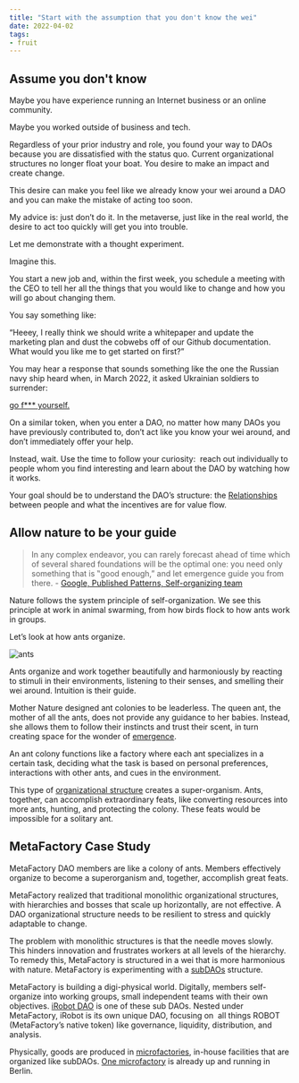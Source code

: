 ```yaml
---
title: "Start with the assumption that you don't know the wei"
date: 2022-04-02
tags:
- fruit
---
```


## Assume you don't know
Maybe you have experience running an Internet business or an online community. 

Maybe you worked outside of business and tech. 

Regardless of your prior industry and role, you found your way to DAOs because you are dissatisfied with the status quo. Current organizational structures no longer float your boat. You desire to make an impact and create change. 

This desire can make you feel like we already know your wei around a DAO and you can make the mistake of acting too soon.

My advice is: just don’t do it. In the metaverse, just like in the real world, the desire to act too quickly will get you into trouble.

Let me demonstrate with a thought experiment.

Imagine this. 

You start a new job and, within the first week, you schedule a meeting with the CEO to tell her all the things that you would like to change and how you will go about changing them. 

You say something like:

“Heeey, I really think we should write a whitepaper and update the marketing plan and dust the cobwebs off of our Github documentation. What would you like me to get started on first?”

You may hear a response that sounds something like the one the Russian navy ship heard when, in March 2022, it asked Ukrainian soldiers to surrender:

 [go f*** yourself.](https://www.urbandictionary.com/define.php?term=Russian+warship...+Go+fuck+yourself) 

On a similar token, when you enter a DAO, no matter how many DAOs you have previously contributed to, don’t act like you know your wei around, and don’t immediately offer your help. 

Instead, wait. Use the time to follow your curiosity:  reach out individually to people whom you find interesting and learn about the DAO by watching how it works. 

Your goal should be to understand the DAO’s structure: the [Relationships](/notes/Relationships.md) between people and what the incentives are for value flow.

## Allow nature to be your guide
>In any complex endeavor, you can rarely forecast ahead of time which of several shared foundations will be the optimal one: you need only something that is ‟good enough,ˮ and let emergence guide you from there.
	- [Google, Published Patterns, Self-organizing team](https://sites.google.com/a/scrumplop.org/published-patterns/product-organization-pattern-language/development-team/self-organizing-team)

Nature follows the system principle of self-organization. We see this principle at work in animal swarming, from how birds flock to how ants work in groups.

Let’s look at how ants organize.

![ants](https://lh6.googleusercontent.com/QimwG9t4EyRWlnC1y_CaQ0XxDrRbKAVOJmnyFOQyUZgOh0Rc0lrtJqwRYFr0_pfAWNLNw5cKHF42cKtT0lxHhKuzKdJUo08nn0lLS-LsqpfbQHMCI1HVvpU7jDUWBT6txRhg7q7l)

Ants organize and work together beautifully and harmoniously by reacting to stimuli in their environments, listening to their senses, and smelling their wei around. Intuition is their guide.

Mother Nature designed ant colonies to be leaderless. The queen ant, the mother of all the ants, does not provide any guidance to her babies. Instead, she allows them to follow their instincts and trust their scent, in turn creating space for the wonder of [emergence](https://en.wikipedia.org/wiki/Emergence).

An ant colony functions like a factory where each ant specializes in a certain task, deciding what the task is based on personal preferences, interactions with other ants, and cues in the environment. 

This type of [organizational structure](/notes/Organizational%20structure.md)  creates a super-organism. Ants, together, can accomplish extraordinary feats, like converting resources into more ants, hunting, and protecting the colony. These feats would be impossible for a solitary ant.

## MetaFactory Case Study
MetaFactory DAO members are like a colony of ants. Members effectively organize to become a superorganism and, together, accomplish great feats. 

MetaFactory realized that traditional monolithic organizational structures, with hierarchies and bosses that scale up horizontally, are not effective. A DAO organizational structure needs to be resilient to stress and quickly adaptable to change. 

The problem with monolithic structures is that the needle moves slowly. This hinders innovation and frustrates workers at all levels of the hierarchy. To remedy this, MetaFactory is structured in a wei that is more harmonious with nature. MetaFactory is experimenting with a [subDAOs](https://twitter.com/pet3rpan_/status/1502020212136185857) structure. 

MetaFactory is building a digi-physical world. Digitally, members self-organize into working groups, small independent teams with their own objectives. [iRobot DAO](https://gov.metafactory.ai/t/irobot-season-2/287) is one of these sub DAOs. Nested under MetaFactory, iRobot is its own unique DAO, focusing on  all things ROBOT (MetaFactory’s native token) like governance, liquidity, distribution, and analysis. 

Physically, goods are produced in [microfactories](https://gov.metafactory.ai/t/metafactory-4-20-ted-talk/255), in-house facilities that are organized like subDAOs. [One microfactory](https://twitter.com/TheMetaFactory/status/1465825289599008769?s=20&t=UxN6tpN-5dPJE5KScBGY8Q) is already up and running in Berlin.

